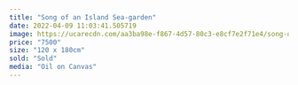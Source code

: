 ```yaml
---
title: "Song of an Island Sea-garden"
date: 2022-04-09 11:03:41.505719
image: https://ucarecdn.com/aa3ba98e-f867-4d57-80c3-e8cf7e2f71e4/song-of-an-island-sea-garden.jpg
price: "7500"
size: "120 x 180cm"
sold: "Sold"
media: "Oil on Canvas"
---
```


